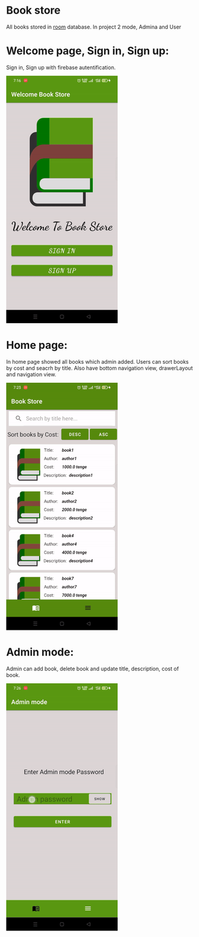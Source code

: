 # Book store
All books stored in [room](https://developer.android.com/training/data-storage/room) database.
In project 2 mode, Admina and User


# Welcome page, Sign in, Sign up:
Sign in, Sign up with firebase autentification.

![](https://github.com/Erdaulet0341/AndroidStudioProjects/blob/master/BookStore/Readme/ezgif.com-resize%20(6).gif)

# Home page:
In home page showed all books which admin added. 
Users can sort books by cost and seacrh by title. 
Also have bottom navigation view,  drawerLayout and navigation view.

![](https://github.com/Erdaulet0341/AndroidStudioProjects/blob/master/BookStore/Readme/ezgif.com-resize%20(5).gif)

# Admin mode:
Admin can add book, delete book and update title, description, cost of book. 

![](https://github.com/Erdaulet0341/AndroidStudioProjects/blob/master/BookStore/Readme/ezgif.com-resize%20(7).gif)
